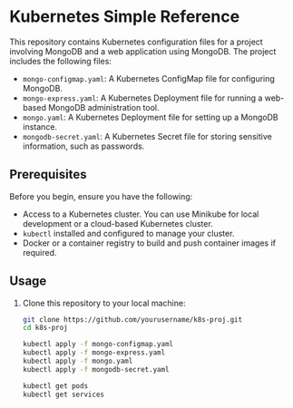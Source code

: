# Kubernetes Simple Reference

This repository contains Kubernetes configuration files for a project involving MongoDB and a web application using MongoDB. The project includes the following files:

- `mongo-configmap.yaml`: A Kubernetes ConfigMap file for configuring MongoDB.
- `mongo-express.yaml`: A Kubernetes Deployment file for running a web-based MongoDB administration tool.
- `mongo.yaml`: A Kubernetes Deployment file for setting up a MongoDB instance.
- `mongodb-secret.yaml`: A Kubernetes Secret file for storing sensitive information, such as passwords.

## Prerequisites

Before you begin, ensure you have the following:

- Access to a Kubernetes cluster. You can use Minikube for local development or a cloud-based Kubernetes cluster.
- `kubectl` installed and configured to manage your cluster.
- Docker or a container registry to build and push container images if required.

## Usage

1. Clone this repository to your local machine:

   ```bash
   git clone https://github.com/yourusername/k8s-proj.git
   cd k8s-proj

   kubectl apply -f mongo-configmap.yaml
   kubectl apply -f mongo-express.yaml
   kubectl apply -f mongo.yaml
   kubectl apply -f mongodb-secret.yaml

   kubectl get pods
   kubectl get services
